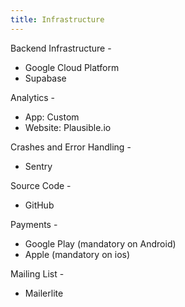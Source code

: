 ```yaml
---
title: Infrastructure
---
```


Backend Infrastructure -
* Google Cloud Platform
* Supabase

Analytics -
* App: Custom
* Website: Plausible.io

Crashes and Error Handling -
* Sentry

Source Code -
* GitHub

Payments -
* Google Play (mandatory on Android)
* Apple (mandatory on ios)

Mailing List -
* Mailerlite
